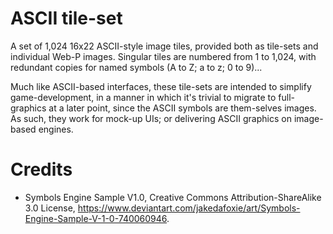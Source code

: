 # ASCII tile-set
A set of 1,024 16x22 ASCII-style image tiles, provided both as tile-sets and individual Web-P images. Singular tiles are numbered from 1 to 1,024, with redundant copies for named symbols (A to Z; a to z; 0 to 9)...

Much like ASCII-based interfaces, these tile-sets are intended to simplify game-development, in a manner in which it's trivial to migrate to full-graphics at a later point, since the ASCII symbols are them-selves images. As such, they work for mock-up UIs; or delivering ASCII graphics on image-based engines.

# Credits
* Symbols Engine Sample V1.0, Creative Commons Attribution-ShareAlike 3.0 License, https://www.deviantart.com/jakedafoxie/art/Symbols-Engine-Sample-V-1-0-740060946.
